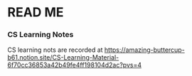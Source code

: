 # READ ME

### CS Learning Notes
CS learning nots are recorded at https://amazing-buttercup-b61.notion.site/CS-Learning-Material-6f70cc36853a42b49fe4ff198104d2ac?pvs=4
